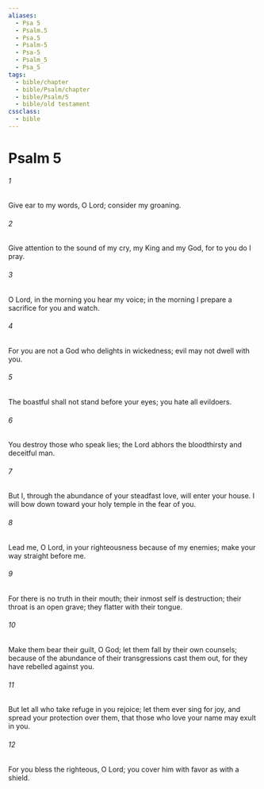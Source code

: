 ```yaml
---
aliases:
  - Psa 5
  - Psalm.5
  - Psa.5
  - Psalm-5
  - Psa-5
  - Psalm_5
  - Psa_5
tags:
  - bible/chapter
  - bible/Psalm/chapter
  - bible/Psalm/5
  - bible/old testament
cssclass:
  - bible
---
```


# Psalm 5

###### 1
Give ear to my words, O Lord; consider my groaning.
###### 2
Give attention to the sound of my cry, my King and my God, for to you do I pray.
###### 3
O Lord, in the morning you hear my voice; in the morning I prepare a sacrifice for you and watch.
###### 4
For you are not a God who delights in wickedness; evil may not dwell with you.
###### 5
The boastful shall not stand before your eyes; you hate all evildoers.
###### 6
You destroy those who speak lies; the Lord abhors the bloodthirsty and deceitful man.
###### 7
But I, through the abundance of your steadfast love, will enter your house. I will bow down toward your holy temple in the fear of you.
###### 8
Lead me, O Lord, in your righteousness because of my enemies;   make your way straight before me.
###### 9
For there is no truth in their mouth; their inmost self is destruction;   their throat is an open grave; they flatter with their tongue.
###### 10
Make them bear their guilt, O God; let them fall by their own counsels; because of the abundance of their transgressions cast them out, for they have rebelled against you.
###### 11
But let all who take refuge in you rejoice; let them ever sing for joy, and spread your protection over them, that those who love your name may exult in you.
###### 12
For you bless the righteous, O Lord; you cover him with favor as with a shield.


